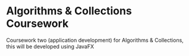 # Algorithms & Collections Coursework
Coursework two (application development) for Algorithms &amp; Collections, this will be developed using JavaFX
